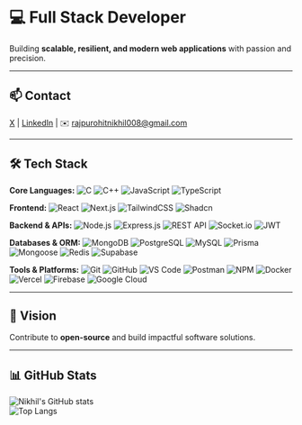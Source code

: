 # 💻 Full Stack Developer  
Building **scalable, resilient, and modern web applications** with passion and precision.  

---

## 📫 Contact
[X](https://x.com/nick_realm_01) | [LinkedIn](https://www.linkedin.com/in/nikhil-rajpurohit-05b39734a/) | ✉️ rajpurohitnikhil008@gmail.com

---

## 🛠 Tech Stack

**Core Languages:** ![C](https://img.shields.io/badge/C-00599C?style=for-the-badge&logo=c&logoColor=white) ![C++](https://img.shields.io/badge/C++-00599C?style=for-the-badge&logo=c%2B%2B&logoColor=white) ![JavaScript](https://img.shields.io/badge/JavaScript-F7DF1E?style=for-the-badge&logo=javascript&logoColor=black) ![TypeScript](https://img.shields.io/badge/TypeScript-3178C6?style=for-the-badge&logo=typescript&logoColor=white)  

**Frontend:** ![React](https://img.shields.io/badge/React-20232A?style=for-the-badge&logo=react&logoColor=61DAFB) ![Next.js](https://img.shields.io/badge/Next.js-000000?style=for-the-badge&logo=next.js&logoColor=white) ![TailwindCSS](https://img.shields.io/badge/TailwindCSS-38B2AC?style=for-the-badge&logo=tailwind-css&logoColor=white) ![Shadcn](https://img.shields.io/badge/Shadcn-000000?style=for-the-badge&logo=shadcn&logoColor=white)  

**Backend & APIs:** ![Node.js](https://img.shields.io/badge/Node.js-43853D?style=for-the-badge&logo=node.js&logoColor=white) ![Express.js](https://img.shields.io/badge/Express.js-404D59?style=for-the-badge) ![REST API](https://img.shields.io/badge/REST-008080?style=for-the-badge) ![Socket.io](https://img.shields.io/badge/Socket.io-010101?style=for-the-badge) ![JWT](https://img.shields.io/badge/JWT-000000?style=for-the-badge)  

**Databases & ORM:** ![MongoDB](https://img.shields.io/badge/MongoDB-4EA94B?style=for-the-badge&logo=mongodb&logoColor=white) ![PostgreSQL](https://img.shields.io/badge/PostgreSQL-336791?style=for-the-badge&logo=postgresql&logoColor=white) ![MySQL](https://img.shields.io/badge/MySQL-4479A1?style=for-the-badge&logo=mysql&logoColor=white) ![Prisma](https://img.shields.io/badge/Prisma-0C344B?style=for-the-badge&logo=prisma&logoColor=white) ![Mongoose](https://img.shields.io/badge/Mongoose-880000?style=for-the-badge&logo=mongoose&logoColor=white) ![Redis](https://img.shields.io/badge/Redis-DC382D?style=for-the-badge&logo=redis&logoColor=white) ![Supabase](https://img.shields.io/badge/Supabase-3ECF8E?style=for-the-badge&logo=supabase&logoColor=white)  

**Tools & Platforms:** ![Git](https://img.shields.io/badge/Git-F05033?style=for-the-badge&logo=git&logoColor=white) ![GitHub](https://img.shields.io/badge/GitHub-181717?style=for-the-badge&logo=github) ![VS Code](https://img.shields.io/badge/VSCode-0078d7?style=for-the-badge&logo=visual-studio-code&logoColor=white) ![Postman](https://img.shields.io/badge/Postman-FF6C37?style=for-the-badge&logo=postman&logoColor=white) ![NPM](https://img.shields.io/badge/NPM-CB3837?style=for-the-badge&logo=npm&logoColor=white) ![Docker](https://img.shields.io/badge/Docker-2496ED?style=for-the-badge&logo=docker&logoColor=white) ![Vercel](https://img.shields.io/badge/Vercel-000000?style=for-the-badge&logo=vercel&logoColor=white) ![Firebase](https://img.shields.io/badge/Firebase-FFCA28?style=for-the-badge&logo=firebase&logoColor=black) ![Google Cloud](https://img.shields.io/badge/Google_Cloud-4285F4?style=for-the-badge&logo=google-cloud&logoColor=white)  

---

## 🌟 Vision
Contribute to **open-source** and build impactful software solutions.

---

## 📊 GitHub Stats
![Nikhil's GitHub stats](https://github-readme-stats.vercel.app/api?username=nikhil008-git&show_icons=true&count_private=true&theme=tokyonight&include_all_commits=true)  
![Top Langs](https://github-readme-stats.vercel.app/api/top-langs/?username=nikhil008-git&layout=compact&theme=tokyonight)
